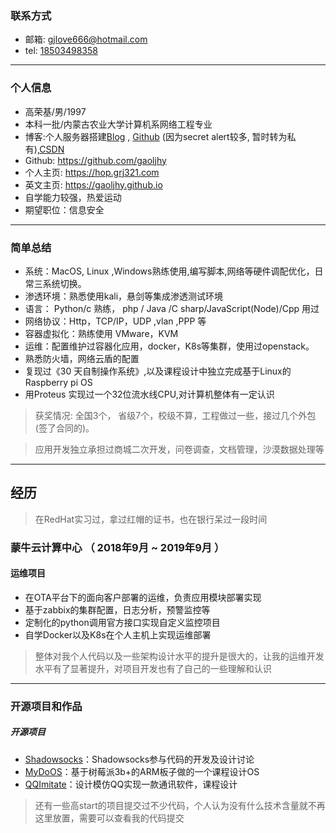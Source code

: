 ### 联系方式

- 邮箱: <gjlove666@hotmail.com>
- tel: [18503498358](tel://18503498358)

---

### 个人信息

 - 高荣基/男/1997 
 - 本科一批/内蒙古农业大学计算机系网络工程专业 
 - 博客:个人服务器搭建[Blog](https://hop.grj321.com/) , [Github](https://gaoljhy.github.io/blog) (因为secret alert较多, 暂时转为私有),[CSDN](https://blog.csdn.net/lendq)
 - Github: <https://github.com/gaoljhy>
 - 个人主页: <https://hop.grj321.com>
 - 英文主页: <https://gaoljhy.github.io>
 - 自学能力较强，热爱运动
 - 期望职位：信息安全

----

### 简单总结

+ 系统：MacOS, Linux ,Windows熟练使用,编写脚本,网络等硬件调配优化，日常三系统切换。 
+ 渗透环境：熟悉使用kali，悬剑等集成渗透测试环境
+ 语言： Python/c 熟练， php / Java /C sharp/JavaScript(Node)/Cpp 用过  
+ 网络协议：Http，TCP/IP，UDP ,vlan ,PPP 等
+ 容器虚拟化：熟练使用 VMware，KVM
+ 运维：配置维护过容器化应用，docker，K8s等集群，使用过openstack。 
+ 熟悉防火墙，网络云盾的配置
+ 复现过《30 天自制操作系统》,以及课程设计中独立完成基于Linux的Raspberry pi OS 
+ 用Proteus 实现过一个32位流水线CPU,对计算机整体有一定认识

> 获奖情况: 全国3个， 省级7个，校级不算，工程做过一些，接过几个外包(签了合同的)。

> 应用开发独立承担过商城二次开发，问卷调查，文档管理，沙漠数据处理等

---

## 经历

> 在RedHat实习过，拿过红帽的证书，也在银行呆过一段时间

### 蒙牛云计算中心 （ 2018年9月 ~ 2019年9月 ）

#### 运维项目 
- 在OTA平台下的面向客户部署的运维，负责应用模块部署实现
- 基于zabbix的集群配置，日志分析，预警监控等
- 定制化的python调用官方接口实现自定义监控项目
- 自学Docker以及K8s在个人主机上实现运维部署


> 整体对我个人代码以及一些架构设计水平的提升是很大的，让我的运维开发水平有了显著提升，对项目开发也有了自己的一些理解和认识

---

### 开源项目和作品

##### 开源项目

 - [Shadowsocks](http://github.com/shadowsocks/shadowsocks)：Shadowsocks参与代码的开发及设计讨论
 - [MyDoOS](https://github.com/gaoljhy/MyDoOS)：基于树莓派3b+的ARM板子做的一个课程设计OS
 - [QQImitate](https://github.com/gaoljhy/QQImitate)：设计模仿QQ实现一款通讯软件，课程设计
 
 > 还有一些高start的项目提交过不少代码，个人认为没有什么技术含量就不再这里放置，需要可以查看我的代码提交
